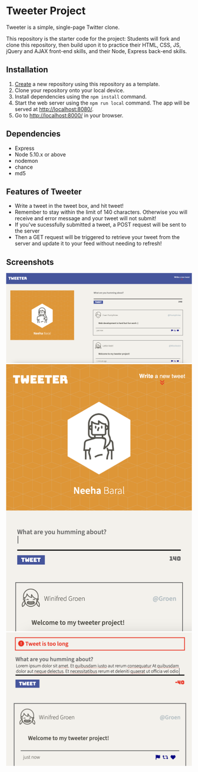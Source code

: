 # Tweeter Project

Tweeter is a simple, single-page Twitter clone.

This repository is the starter code for the project: Students will fork and clone this repository, then build upon it to practice their HTML, CSS, JS, jQuery and AJAX front-end skills, and their Node, Express back-end skills.

## Installation

1. [Create](https://docs.github.com/en/repositories/creating-and-managing-repositories/creating-a-repository-from-a-template) a new repository using this repository as a template.
2. Clone your repository onto your local device.
3. Install dependencies using the `npm install` command.
3. Start the web server using the `npm run local` command. The app will be served at <http://localhost:8080/>.
4. Go to <http://localhost:8000/> in your browser.

## Dependencies
- Express
- Node 5.10.x or above
- nodemon
- chance
- md5

## Features of Tweeter

- Write a tweet in the tweet box, and hit tweet!
- Remember to stay within the limit of 140 characters. Otherwise you will receive and error message and your tweet will not submit!
- If you've sucessfully submitted a tweet, a POST request will be sent to the server
- Then a GET request will be triggered to retrieve your tweet from the server and update it to your feed without needing to refresh! 

## Screenshots

!["Desktop view of Tweeter"](https://raw.githubusercontent.com/blueyellow7/tweeter/master/docs/Desktop-view.png)
!["Mobile view of Tweeter"](https://raw.githubusercontent.com/blueyellow7/tweeter/master/docs/Mobile-view.png)
!["Error message if tweet is too long"](https://raw.githubusercontent.com/blueyellow7/tweeter/master/docs/Error.png)